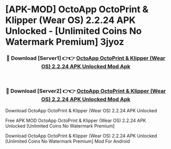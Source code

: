 # [APK-MOD] OctoApp  OctoPrint & Klipper (Wear OS) 2.2.24 APK Unlocked - [Unlimited Coins No Watermark Premium] 3jyoz



<div align="center">
<h3>🔴 Download [Server1] 👉👉 <a href="https://momento.my/?title=OctoApp__OctoPrint_&_Klipper_(Wear_OS)_2.2.24_APK_Unlocked">OctoApp  OctoPrint & Klipper (Wear OS) 2.2.24 APK Unlocked Mod Apk</a></h3><br>

<h3>🔴 Download [Server2] 👉👉 <a href="https://momento.my/?title=OctoApp__OctoPrint_&_Klipper_(Wear_OS)_2.2.24_APK_Unlocked">OctoApp  OctoPrint & Klipper (Wear OS) 2.2.24 APK Unlocked Mod Apk</a></h3>
</div>



Download OctoApp  OctoPrint & Klipper (Wear OS) 2.2.24 APK Unlocked 

Free APK MOD OctoApp  OctoPrint & Klipper (Wear OS) 2.2.24 APK Unlocked [Unlimited Coins No Watermark Premium]

Download OctoApp  OctoPrint & Klipper (Wear OS) 2.2.24 APK Unlocked [Unlimited Coins No Watermark Premium] Mod For Android
